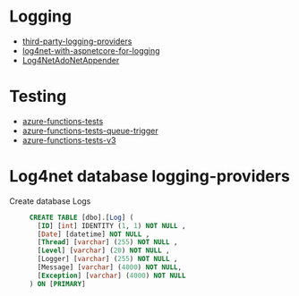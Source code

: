 # Logging
* [third-party-logging-providers](https://docs.microsoft.com/en-us/aspnet/core/fundamentals/logging/?view=aspnetcore-3.1#third-party-logging-providers)
* [log4net-with-aspnetcore-for-logging](https://dotnetthoughts.net/how-to-use-log4net-with-aspnetcore-for-logging/)
* [Log4NetAdoNetAppender](https://github.com/microknights/Log4NetAdoNetAppender)
# Testing
* [azure-functions-tests](https://github.com/Azure-Samples/azure-functions-tests)
* [azure-functions-tests-queue-trigger](https://github.com/Azure-Samples/azure-functions-tests)
* [azure-functions-tests-v3](https://docs.microsoft.com/en-us/azure/azure-functions/functions-test-a-function)




# Log4net database logging-providers
Create database Logs
```sql
  	 CREATE TABLE [dbo].[Log] ( 
	   [ID] [int] IDENTITY (1, 1) NOT NULL ,
	   [Date] [datetime] NOT NULL ,
	   [Thread] [varchar] (255) NOT NULL ,
	   [Level] [varchar] (20) NOT NULL ,
	   [Logger] [varchar] (255) NOT NULL ,
	   [Message] [varchar] (4000) NOT NULL,
	   [Exception] [varchar] (4000) NOT NULL 
	 ) ON [PRIMARY]
```
